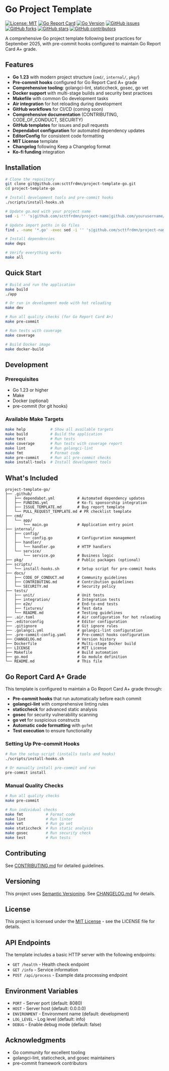 # Go Project Template

[![License: MIT](https://img.shields.io/badge/License-MIT-yellow.svg)](https://opensource.org/licenses/MIT)
[![Go Report Card](https://goreportcard.com/badge/github.com/scttfrdmn/project-name)](https://goreportcard.com/report/github.com/scttfrdmn/project-name)
[![Go Version](https://img.shields.io/github/go-mod/go-version/scttfrdmn/project-name)](https://golang.org/)
[![GitHub issues](https://img.shields.io/github/issues/scttfrdmn/project-template-go)](https://github.com/scttfrdmn/project-template-go/issues)
[![GitHub forks](https://img.shields.io/github/forks/scttfrdmn/project-template-go)](https://github.com/scttfrdmn/project-template-go/network)
[![GitHub stars](https://img.shields.io/github/stars/scttfrdmn/project-template-go)](https://github.com/scttfrdmn/project-template-go/stargazers)
[![GitHub contributors](https://img.shields.io/github/contributors/scttfrdmn/project-template-go)](https://github.com/scttfrdmn/project-template-go/graphs/contributors)

A comprehensive Go project template following best practices for September 2025, with pre-commit hooks configured to maintain Go Report Card A+ grade.

## Features

- **Go 1.23** with modern project structure (`cmd/`, `internal/`, `pkg/`)
- **Pre-commit hooks** configured for Go Report Card A+ grade
- **Comprehensive tooling**: golangci-lint, staticcheck, gosec, go vet
- **Docker support** with multi-stage builds and security best practices
- **Makefile** with common Go development tasks
- **Air integration** for hot reloading during development
- **GitHub workflows** for CI/CD (coming soon)
- **Comprehensive documentation** (CONTRIBUTING, CODE_OF_CONDUCT, SECURITY)
- **GitHub templates** for issues and pull requests
- **Dependabot configuration** for automated dependency updates
- **EditorConfig** for consistent code formatting
- **MIT License** template
- **Changelog** following Keep a Changelog format
- **Ko-fi funding** integration

## Installation

```bash
# Clone the repository
git clone git@github.com:scttfrdmn/project-template-go.git
cd project-template-go

# Install development tools and pre-commit hooks
./scripts/install-hooks.sh

# Update go.mod with your project name
sed -i '' 's|github.com/scttfrdmn/project-name|github.com/yourusername/yourproject|g' go.mod

# Update import paths in Go files
find . -name '*.go' -exec sed -i '' 's|github.com/scttfrdmn/project-name|github.com/yourusername/yourproject|g' {} +

# Install dependencies
make deps

# Verify everything works
make all
```

## Quick Start

```bash
# Build and run the application
make build
./app

# Or run in development mode with hot reloading
make dev

# Run all quality checks (for Go Report Card A+)
make pre-commit

# Run tests with coverage
make coverage

# Build Docker image
make docker-build
```

## Development

### Prerequisites

- Go 1.23 or higher
- Make
- Docker (optional)
- pre-commit (for git hooks)

### Available Make Targets

```bash
make help           # Show all available targets
make build          # Build the application
make test           # Run tests
make coverage       # Run tests with coverage report
make lint           # Run golangci-lint
make fmt            # Format code
make pre-commit     # Run all pre-commit checks
make install-tools  # Install development tools
```

## What's Included

```
project-template-go/
├── .github/
│   ├── dependabot.yml          # Automated dependency updates
│   ├── FUNDING.yml             # Ko-fi sponsorship integration
│   ├── ISSUE_TEMPLATE.md       # Bug report template
│   └── PULL_REQUEST_TEMPLATE.md # PR checklist template
├── cmd/
│   └── app/
│       └── main.go             # Application entry point
├── internal/
│   ├── config/
│   │   └── config.go           # Configuration management
│   ├── handler/
│   │   └── handler.go          # HTTP handlers
│   └── service/
│       └── service.go          # Business logic
├── pkg/                        # Public packages (optional)
├── scripts/
│   └── install-hooks.sh        # Setup script for pre-commit hooks
├── docs/
│   ├── CODE_OF_CONDUCT.md      # Community guidelines
│   ├── CONTRIBUTING.md         # Contribution guidelines
│   └── SECURITY.md             # Security policy
├── tests/
│   ├── unit/                   # Unit tests
│   ├── integration/            # Integration tests
│   ├── e2e/                    # End-to-end tests
│   ├── fixtures/               # Test data
│   └── README.md               # Testing guidelines
├── .air.toml                   # Air configuration for hot reloading
├── .editorconfig               # Editor configuration
├── .gitignore                  # Git ignore rules
├── .golangci.yml               # golangci-lint configuration
├── .pre-commit-config.yaml     # Pre-commit hooks configuration
├── CHANGELOG.md                # Version history
├── Dockerfile                  # Multi-stage Docker build
├── LICENSE                     # MIT License
├── Makefile                    # Build automation
├── go.mod                      # Go module definition
└── README.md                   # This file
```

## Go Report Card A+ Grade

This template is configured to maintain a Go Report Card A+ grade through:

- **Pre-commit hooks** that run automatically before each commit
- **golangci-lint** with comprehensive linting rules
- **staticcheck** for advanced static analysis
- **gosec** for security vulnerability scanning
- **go vet** for suspicious constructs
- **Automatic code formatting** with `gofmt`
- **Test execution** to ensure functionality

### Setting Up Pre-commit Hooks

```bash
# Run the setup script (installs tools and hooks)
./scripts/install-hooks.sh

# Or manually install pre-commit and run
pre-commit install
```

### Manual Quality Checks

```bash
# Run all quality checks
make pre-commit

# Run individual checks
make fmt          # Format code
make lint         # Run linter
make vet          # Run go vet
make staticcheck  # Run static analysis
make gosec        # Run security check
make test         # Run tests
```

## Contributing

See [CONTRIBUTING.md](docs/CONTRIBUTING.md) for detailed guidelines.

## Versioning

This project uses [Semantic Versioning](https://semver.org/). See [CHANGELOG.md](CHANGELOG.md) for details.

## License

This project is licensed under the [MIT License](LICENSE) - see the LICENSE file for details.

## API Endpoints

The template includes a basic HTTP server with the following endpoints:

- `GET /health` - Health check endpoint
- `GET /info` - Service information
- `POST /api/process` - Example data processing endpoint

## Environment Variables

- `PORT` - Server port (default: 8080)
- `HOST` - Server host (default: 0.0.0.0)
- `ENVIRONMENT` - Environment name (default: development)
- `LOG_LEVEL` - Log level (default: info)
- `DEBUG` - Enable debug mode (default: false)

## Acknowledgments

- Go community for excellent tooling
- golangci-lint, staticcheck, and gosec maintainers
- pre-commit framework contributors
